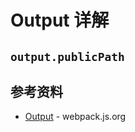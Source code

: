 # Output 详解

## `output.publicPath`



## 参考资料

- [Output](https://webpack.js.org/configuration/output/) - webpack.js.org